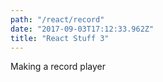 ```yaml
---
path: "/react/record"
date: "2017-09-03T17:12:33.962Z"
title: "React Stuff 3"
---
```


Making a record player